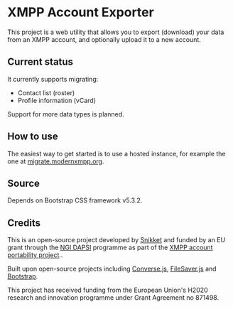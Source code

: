 # XMPP Account Exporter

This project is a web utility that allows you to export (download) your data
from an XMPP account, and optionally upload it to a new account.

## Current status

It currently supports migrating:

- Contact list (roster)
- Profile information (vCard)

Support for more data types is planned.

## How to use

The easiest way to get started is to use a hosted instance, for example the
one at [migrate.modernxmpp.org](https://migrate.modernxmpp.org/).

## Source

Depends on Bootstrap CSS framework v5.3.2.

## Credits

This is an open-source project developed by [Snikket](https://snikket.org) and
funded by an EU grant through the [NGI DAPSI](https://dapsi.ngi.eu/)  programme
as part of the [XMPP account portability project](https://docs.modernxmpp.org/projects/portability/)..

Built upon open-source projects including [Converse.js](https://conversejs.org/),
[FileSaver.js](https://github.com/eligrey/FileSaver.js/) and [Bootstrap](https://getbootstrap.com/).

This project has received funding from the European Union's H2020 research and
innovation programme under Grant Agreement no 871498. 
